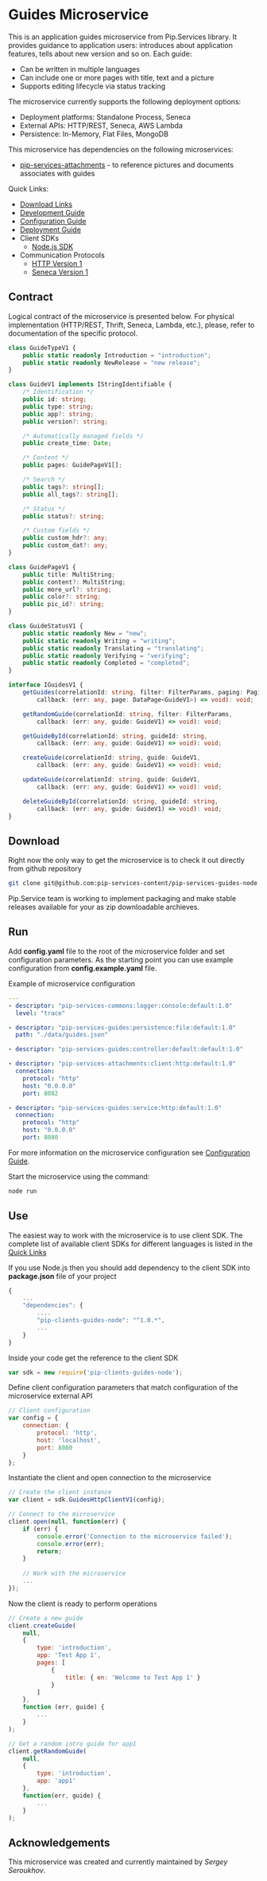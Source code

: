 # Guides Microservice

This is an application guides microservice from Pip.Services library. 
It provides guidance to application users: introduces about application features, tells about new version and so on.
Each guide:
- Can be written in multiple languages
- Can include one or more pages with title, text and a picture
- Supports editing lifecycle via status tracking

The microservice currently supports the following deployment options:
* Deployment platforms: Standalone Process, Seneca
* External APIs: HTTP/REST, Seneca, AWS Lambda
* Persistence: In-Memory, Flat Files, MongoDB

This microservice has dependencies on the following microservices:
- [pip-services-attachments](https://github.com/pip-services-content/pip-services-attachments-node) - to reference pictures and documents associates with guides

<a name="links"></a> Quick Links:

* [Download Links](doc/Downloads.md)
* [Development Guide](doc/Development.md)
* [Configuration Guide](doc/Configuration.md)
* [Deployment Guide](doc/Deployment.md)
* Client SDKs
  - [Node.js SDK](https://github.com/pip-services-content/pip-clients-guides-node)
* Communication Protocols
  - [HTTP Version 1](doc/HttpProtocolV1.md)
  - [Seneca Version 1](doc/SenecaProtocolV1.md)

##  Contract

Logical contract of the microservice is presented below. For physical implementation (HTTP/REST, Thrift, Seneca, Lambda, etc.),
please, refer to documentation of the specific protocol.

```typescript
class GuideTypeV1 {
    public static readonly Introduction = "introduction";
    public static readonly NewRelease = "new release";
}

class GuideV1 implements IStringIdentifiable {
    /* Identification */
    public id: string;
    public type: string;
    public app?: string;
    public version?: string;

    /* Automatically managed fields */
    public create_time: Date;

    /* Content */
    public pages: GuidePageV1[];

    /* Search */
    public tags?: string[];
    public all_tags?: string[];

    /* Status */
    public status?: string;

    /* Custom fields */
    public custom_hdr?: any;
    public custom_dat?: any;
}

class GuidePageV1 {
    public title: MultiString;
    public content?: MultiString;
    public more_url?: string;
    public color?: string;
    public pic_id?: string;
}

class GuideStatusV1 {
    public static readonly New = "new";
    public static readonly Writing = "writing";
    public static readonly Translating = "translating";
    public static readonly Verifying = "verifying";
    public static readonly Completed = "completed";
}

interface IGuidesV1 {
    getGuides(correlationId: string, filter: FilterParams, paging: PagingParams,
        callback: (err: any, page: DataPage<GuideV1>) => void): void;

    getRandomGuide(correlationId: string, filter: FilterParams,
        callback: (err: any, guide: GuideV1) => void): void;

    getGuideById(correlationId: string, guideId: string,
        callback: (err: any, guide: GuideV1) => void): void;

    createGuide(correlationId: string, guide: GuideV1,
        callback: (err: any, guide: GuideV1) => void): void;

    updateGuide(correlationId: string, guide: GuideV1,
        callback: (err: any, guide: GuideV1) => void): void;

    deleteGuideById(correlationId: string, guideId: string,
        callback: (err: any, guide: GuideV1) => void): void;
}
```

## Download

Right now the only way to get the microservice is to check it out directly from github repository
```bash
git clone git@github.com:pip-services-content/pip-services-guides-node.git
```

Pip.Service team is working to implement packaging and make stable releases available for your 
as zip downloadable archieves.

## Run

Add **config.yaml** file to the root of the microservice folder and set configuration parameters.
As the starting point you can use example configuration from **config.example.yaml** file. 

Example of microservice configuration
```yaml
---
- descriptor: "pip-services-commons:logger:console:default:1.0"
  level: "trace"

- descriptor: "pip-services-guides:persistence:file:default:1.0"
  path: "./data/guides.json"

- descriptor: "pip-services-guides:controller:default:default:1.0"

- descriptor: "pip-services-attachments:client:http:default:1.0"
  connection:
    protocol: "http"
    host: "0.0.0.0"
    port: 8082

- descriptor: "pip-services-guides:service:http:default:1.0"
  connection:
    protocol: "http"
    host: "0.0.0.0"
    port: 8080
```
 
For more information on the microservice configuration see [Configuration Guide](Configuration.md).

Start the microservice using the command:
```bash
node run
```

## Use

The easiest way to work with the microservice is to use client SDK. 
The complete list of available client SDKs for different languages is listed in the [Quick Links](#links)

If you use Node.js then you should add dependency to the client SDK into **package.json** file of your project
```javascript
{
    ...
    "dependencies": {
        ....
        "pip-clients-guides-node": "^1.0.*",
        ...
    }
}
```

Inside your code get the reference to the client SDK
```javascript
var sdk = new require('pip-clients-guides-node');
```

Define client configuration parameters that match configuration of the microservice external API
```javascript
// Client configuration
var config = {
    connection: {
        protocol: 'http',
        host: 'localhost', 
        port: 8080
    }
};
```

Instantiate the client and open connection to the microservice
```javascript
// Create the client instance
var client = sdk.GuidesHttpClientV1(config);

// Connect to the microservice
client.open(null, function(err) {
    if (err) {
        console.error('Connection to the microservice failed');
        console.error(err);
        return;
    }
    
    // Work with the microservice
    ...
});
```

Now the client is ready to perform operations
```javascript
// Create a new guide
client.createGuide(
    null,
    { 
        type: 'introduction',
        app: 'Test App 1',
        pages: [
            { 
                title: { en: 'Welcome to Test App 1' } 
            }
        ]
    },
    function (err, guide) {
        ...
    }
);
```

```javascript
// Get a random intro guide for app1
client.getRandomGuide(
    null,
    {
        type: 'introduction',
        app: 'app1'
    },
    function(err, guide) {
        ...    
    }
);
```    

## Acknowledgements

This microservice was created and currently maintained by *Sergey Seroukhov*.


